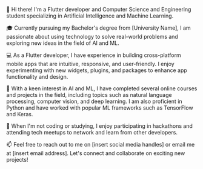 👋 Hi there! I'm a Flutter developer and Computer Science and Engineering student specializing in Artificial Intelligence and Machine Learning.

🎓 Currently pursuing my Bachelor's degree from [University Name], I am passionate about using technology to solve real-world problems and exploring new ideas in the field of AI and ML.

💻 As a Flutter developer, I have experience in building cross-platform mobile apps that are intuitive, responsive, and user-friendly. I enjoy experimenting with new widgets, plugins, and packages to enhance app functionality and design.

🤖 With a keen interest in AI and ML, I have completed several online courses and projects in the field, including topics such as natural language processing, computer vision, and deep learning. I am also proficient in Python and have worked with popular ML frameworks such as TensorFlow and Keras.

🌟 When I'm not coding or studying, I enjoy participating in hackathons and attending tech meetups to network and learn from other developers.

📫 Feel free to reach out to me on [insert social media handles] or email me at [insert email address]. Let's connect and collaborate on exciting new projects!
